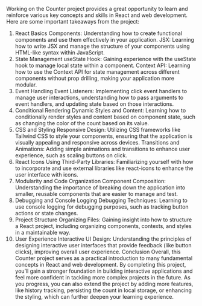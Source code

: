 Working on the Counter project provides a great opportunity to learn and reinforce various key concepts and skills in React and web development. Here are some important takeaways from the project:

1. React Basics
Components: Understanding how to create functional components and use them effectively in your application.
JSX: Learning how to write JSX and manage the structure of your components using HTML-like syntax within JavaScript.
2. State Management
useState Hook: Gaining experience with the useState hook to manage local state within a component.
Context API: Learning how to use the Context API for state management across different components without prop drilling, making your application more modular.
3. Event Handling
Event Listeners: Implementing click event handlers to manage user interactions, understanding how to pass arguments to event handlers, and updating state based on those interactions.
4. Conditional Rendering
Dynamic Styles and Content: Learning how to conditionally render styles and content based on component state, such as changing the color of the count based on its value.
5. CSS and Styling
Responsive Design: Utilizing CSS frameworks like Tailwind CSS to style your components, ensuring that the application is visually appealing and responsive across devices.
Transitions and Animations: Adding simple animations and transitions to enhance user experience, such as scaling buttons on click.
6. React Icons
Using Third-Party Libraries: Familiarizing yourself with how to incorporate and use external libraries like react-icons to enhance the user interface with icons.
7. Modularity and Code Organization
Component Composition: Understanding the importance of breaking down the application into smaller, reusable components that are easier to manage and test.
8. Debugging and Console Logging
Debugging Techniques: Learning to use console logging for debugging purposes, such as tracking button actions or state changes.
9. Project Structure
Organizing Files: Gaining insight into how to structure a React project, including organizing components, contexts, and styles in a maintainable way.
10. User Experience
Interactive UI Design: Understanding the principles of designing interactive user interfaces that provide feedback (like button clicks), improving overall user experience.
Conclusion
Overall, this Counter project serves as a practical introduction to many fundamental concepts in React and web development. By completing this project, you’ll gain a stronger foundation in building interactive applications and feel more confident in tackling more complex projects in the future. As you progress, you can also extend the project by adding more features, like history tracking, persisting the count in local storage, or enhancing the styling, which can further deepen your learning experience.
